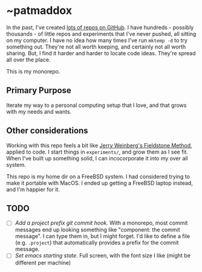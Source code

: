 # ~patmaddox

In the past, I've created [lots of repos on GitHub](https://github.com/patmaddox?tab=repositories&q=&type=source&language=&sort=).
I have hundreds - possibly thousands - of little repos and experiments that I've never pushed, all sitting on my computer.
I have no idea how many times I've run `mktemp -d` to try something out.
They're not all worth keeping, and certainly not all worth sharing.
But, I find it harder and harder to locate code ideas.
They're spread all over the place.

This is my monorepo.

## Primary Purpose

Iterate my way to a personal computing setup that I love, and that grows with my needs and wants.

## Other considerations

Working with this repo feels a bit like [Jerry Weinberg's Fieldstone Method](https://geraldmweinberg.com/Site/On_Writing.html), applied to code.
I start things in `experiments/`, and grow them as I see fit.
When I've built up something solid, I can incocorporate it into my over all system.

This repo is my home dir on a FreeBSD system.
I had considered trying to make it portable with MacOS.
I ended up getting a FreeBSD laptop instead, and I'm happier for it.

## TODO

- [ ] _Add a project prefix git commit hook._
  With a monorepo, most commit messages end up looking something like "component: the commit message".
  I can type them in, but I might forget.
  I'd like to define a file (e.g. `.project`) that automatically provides a prefix for the commit message.
- [ ] _Set emacs starting state_. Full screen, with the font size I like (might be different per machine)
